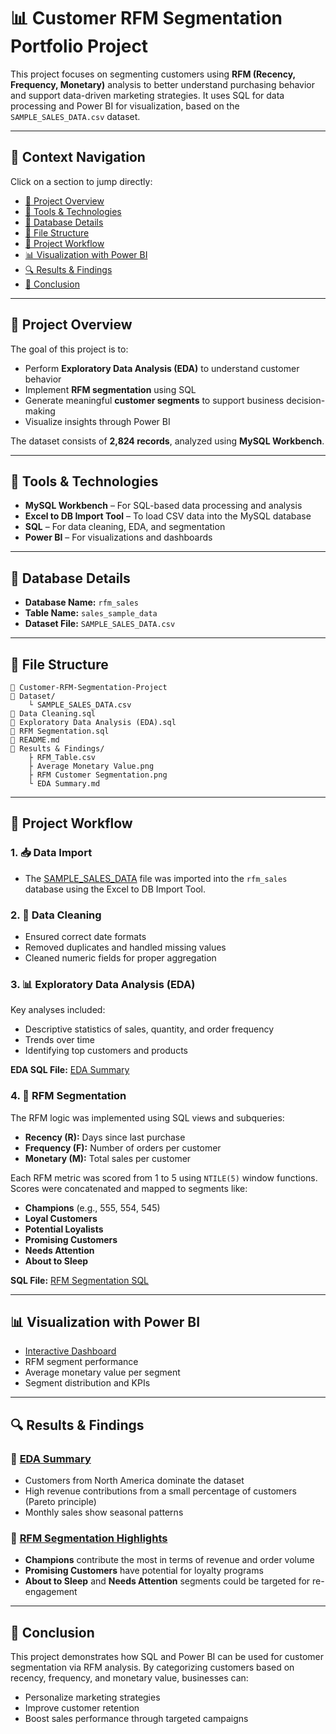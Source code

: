# 📊 Customer RFM Segmentation Portfolio Project

This project focuses on segmenting customers using **RFM (Recency, Frequency, Monetary)** analysis to better understand purchasing behavior and support data-driven marketing strategies. It uses SQL for data processing and Power BI for visualization, based on the `SAMPLE_SALES_DATA.csv` dataset.

---

## 🔗 Context Navigation

Click on a section to jump directly:

* [📁 Project Overview](#-project-overview)
* [🧰 Tools & Technologies](#-tools--technologies)
* [📃 Database Details](#-database-details)
* [📂 File Structure](#-file-structure)
* [🚦 Project Workflow](#-project-workflow)
* [📊 Visualization with Power BI](#-visualization-with-power-bi)
* [🔍 Results & Findings](#-results--findings)
* [📌 Conclusion](#-conclusion)

---

## 📁 Project Overview

The goal of this project is to:

* Perform **Exploratory Data Analysis (EDA)** to understand customer behavior
* Implement **RFM segmentation** using SQL
* Generate meaningful **customer segments** to support business decision-making
* Visualize insights through Power BI

The dataset consists of **2,824 records**, analyzed using **MySQL Workbench**.

---

## 🧰 Tools & Technologies

* **MySQL Workbench** – For SQL-based data processing and analysis
* **Excel to DB Import Tool** – To load CSV data into the MySQL database
* **SQL** – For data cleaning, EDA, and segmentation
* **Power BI** – For visualizations and dashboards

---

## 📃 Database Details

* **Database Name:** `rfm_sales`
* **Table Name:** `sales_sample_data`
* **Dataset File:** `SAMPLE_SALES_DATA.csv`

---

## 📂 File Structure

```
📁 Customer-RFM-Segmentation-Project
📄 Dataset/
    └️ SAMPLE_SALES_DATA.csv
📄 Data Cleaning.sql
📄 Exploratory Data Analysis (EDA).sql
📄 RFM Segmentation.sql
📄 README.md
📁 Results & Findings/
    ├️ RFM_Table.csv
    ├️ Average Monetary Value.png
    ├️ RFM Customer Segmentation.png
    └️ EDA Summary.md
```

---

## 🚦 Project Workflow

### 1. 📥 Data Import

* The [SAMPLE\_SALES\_DATA](https://github.com/BI-with-Sabbir/SQL-Project-/blob/main/RFM%20Segmentation%20for%20Sales%20Data/SAMPLE_SALES_DATA.csv) file was imported into the `rfm_sales` database using the Excel to DB Import Tool.

### 2. 🧹 Data Cleaning

* Ensured correct date formats
* Removed duplicates and handled missing values
* Cleaned numeric fields for proper aggregation

### 3. 📊 Exploratory Data Analysis (EDA)

Key analyses included:

* Descriptive statistics of sales, quantity, and order frequency
* Trends over time
* Identifying top customers and products

**EDA SQL File:** [EDA Summary](https://github.com/BI-with-Sabbir/SQL-Project-/blob/main/RFM%20Segmentation%20for%20Sales%20Data/Exploratory_Data_Analysis%20%28EDA%29.sql)

### 4. 🧮 RFM Segmentation

The RFM logic was implemented using SQL views and subqueries:

* **Recency (R):** Days since last purchase
* **Frequency (F):** Number of orders per customer
* **Monetary (M):** Total sales per customer

Each RFM metric was scored from 1 to 5 using `NTILE(5)` window functions. Scores were concatenated and mapped to segments like:

* **Champions** (e.g., 555, 554, 545)
* **Loyal Customers**
* **Potential Loyalists**
* **Promising Customers**
* **Needs Attention**
* **About to Sleep**

**SQL File:** [RFM Segmentation SQL](https://github.com/BI-with-Sabbir/SQL-Project-/blob/main/RFM%20Segmentation%20for%20Sales%20Data/RFM%20Segmentation%20in%20SQL.sql)

---

## 📊 Visualization with Power BI

* [Interactive Dashboard](https://app.powerbi.com/view?r=eyJrIjoiZjJkN2RjNmMtZDQ2OC00OWE1LTlhMzMtMmViMzNlYTdhNWU0IiwidCI6IjQxYjQ2M2RkLTg1ZWItNGE1NS1iYTZmLTVhMWFjYWMyYjA5YyIsImMiOjEwfQ%3D%3D)
* RFM segment performance
* Average monetary value per segment
* Segment distribution and KPIs

---

## 🔍 Results & Findings

### 📄 [EDA Summary](https://github.com/BI-with-Sabbir/SQL-Project-/blob/main/RFM%20Segmentation%20for%20Sales%20Data/EDA%20Summary%20Result.pdf)

* Customers from North America dominate the dataset
* High revenue contributions from a small percentage of customers (Pareto principle)
* Monthly sales show seasonal patterns

### 🧩 [RFM Segmentation Highlights](https://github.com/BI-with-Sabbir/SQL-Project-/blob/main/RFM%20Segmentation%20for%20Sales%20Data/RFM%20Segmentation%20Result%20summary.pdf)

* **Champions** contribute the most in terms of revenue and order volume
* **Promising Customers** have potential for loyalty programs
* **About to Sleep** and **Needs Attention** segments could be targeted for re-engagement

---

## 📌 Conclusion

This project demonstrates how SQL and Power BI can be used for customer segmentation via RFM analysis. By categorizing customers based on recency, frequency, and monetary value, businesses can:

* Personalize marketing strategies
* Improve customer retention
* Boost sales performance through targeted campaigns
